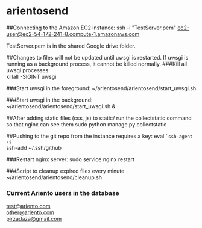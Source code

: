 # arientosend
##Connecting to the Amazon EC2 instance:
ssh -i "TestServer.pem" ec2-user@ec2-54-172-241-8.compute-1.amazonaws.com

TestServer.pem is in the shared Google drive folder.

##Changes to files will not be updated until uwsgi is restarted. If uwsgi is running as a background process, it cannot be killed normally.
###Kill all uwsgi processes:  
killall -SIGINT uwsgi

###Start uwsgi in the foreground:
~/arientosend/arientosend/start_uwsgi.sh

###Start uwsgi in the background:
~/arientosend/arientosend/start_uwsgi.sh &

##After adding static files (css, js) to static/ run the collectstatic command so that nginx can see them
sudo python manage.py collectstatic

##Pushing to the git repo from the instance requires a key:
eval `` `ssh-agent -s` ``  
ssh-add ~/.ssh/github

###Restart nginx server:
sudo service nginx restart

###Script to cleanup expired files every minute
~/arientosend/arientosend/cleanup.sh

### Current Ariento users in the database
test@ariento.com  
other@ariento.com  
pirzadaza@gmail.com

